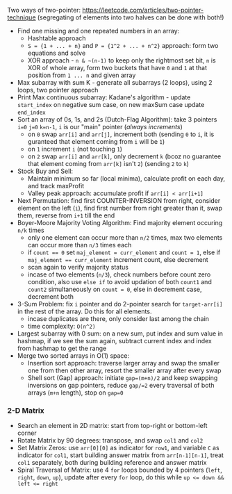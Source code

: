 Two ways of two-pointer: https://leetcode.com/articles/two-pointer-technique (segregating of elements into two halves can be done with both!)
- Find one missing and one repeated numbers in an array:
  - Hashtable approach
  - `S = {1 + ... + n}` and `P = {1^2 + ... + n^2}` approach: form two equations and solve
  - XOR approach - `n & ~(n-1)` to keep only the rightmost set bit, `n` is XOR of whole array, form two buckets that have `0` and `1` at that position from `1 ... n` and given array
- Max subarray with sum K - generate all subarrays (2 loops), using 2 loops, two pointer approach
- Print Max continuous subarray: Kadane's algorithm - update `start_index` on negative sum case, on new maxSum case update `end_index`
- Sort an array of 0s, 1s, and 2s (Dutch-Flag Algorithm): take 3 pointers `i=0` `j=0` `k=n-1`, `i` is our "main" pointer (_always increments_)
	- on `0` swap `arr[i]` and `arr[j]`, increment both (sending `0` to `i`, it is guranteed that element coming from `i` will be `1`)
	- on `1` increment `i` (not touching `1`)
	- on `2` swap `arr[i]` and `arr[k]`, only decrement `k` (bcoz no guarantee that element coming from `arr[k]` isn't `2`) (sending `2` to `k`)
- Stock Buy and Sell:
  - Maintain minimum so far (local minima), calculate profit on each day, and track maxProfit
  - Valley peak approach: accumulate profit if `arr[i] < arr[i+1]`
- Next Permutation: find first COUNTER-INVERSION from right, consider element on the left (`i`), find first number from right greater than it, swap them, reverse from `i+1` till the end
- Boyer-Moore Majority Voting Algorithm: Find majority element occuring `n/k` times
	- only one element can occur more than `n/2` times, max two elements can occur more than `n/3` times each
	- if `count == 0` set `maj_element = curr_element` and `count = 1`, else if `maj_element == curr_element` increment count, else decrement
	- scan again to verify majority status
	- incase of two elements (`n/3`), check numbers before count zero condition, also use `else if` to avoid updation of both `count1` and `count2` simultaneously on `count = 0`, else in decrement case, decrement both
- 3-Sum Problem: fix `i` pointer and do 2-pointer search for `target-arr[i]` in the rest of the array. Do this for all elements. 
	- incase duplicates are there, only consider last among the chain
	- time complexity: `O(n^2)`
- Largest subarray with 0 sum: on a new sum, put index and sum value in hashmap, if we see the sum again, subtract current index and index from hashmap to get the range 
- Merge two sorted arrays in O(1) space:
	- Insertion sort approach: traverse larger array and swap the smaller one from then other array, resort the smaller array after every swap
	- Shell sort (Gap) approach: initiate `gap=(m+n)/2` and keep swapping inversions on gap pointers, reduce `gap/=2` every traversal of both arrays (`m+n` length), stop on `gap=0`

### 2-D Matrix
- Search an element in 2D matrix: start from top-right or bottom-left corner
- Rotate Matrix by 90 degrees: transpose, and swap `col1` and `col2`
- Set Matrix Zeros: use `arr[0][0]` as indicator for `row1`, and variable `C` as indicator for `col1`, start building answer matrix from `arr[n-1][n-1]`, treat `col1` separately, both during building reference and answer matrix
- Spiral Traversal of Matrix: use 4 `for` loops bounded by 4 pointers (`left`, `right`, `down`, `up`), update after every `for` loop, do this while `up <= down && left <= right`
